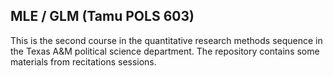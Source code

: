 ## MLE / GLM (Tamu POLS 603)

This is the second course in the quantitative research methods sequence in the Texas A&M political science department. The repository contains some materials from recitations sessions.  